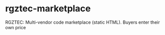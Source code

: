 # rgztec-marketplace
RGZTEC: Multi-vendor code marketplace (static HTML). Buyers enter their own price
